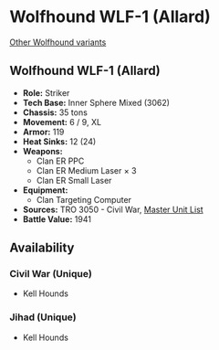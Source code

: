 # Wolfhound WLF-1 (Allard)

[Other Wolfhound variants](../wolfhound.md)

## Wolfhound WLF-1 (Allard)
- **Role:** Striker
- **Tech Base:** Inner Sphere Mixed (3062)
- **Chassis:** 35 tons
- **Movement:** 6 / 9, XL
- **Armor:** 119
- **Heat Sinks:** 12 (24)
- **Weapons:**
  - Clan ER PPC
  - Clan ER Medium Laser × 3
  - Clan ER Small Laser
- **Equipment:**
  - Clan Targeting Computer
- **Sources:** TRO 3050 - Civil War, [Master Unit List](http://masterunitlist.info/Unit/Details/5416/wolfhound-wlf-1-allard)
- **Battle Value:** 1941

## Availability

### Civil War (Unique)
- Kell Hounds

### Jihad (Unique)
- Kell Hounds

